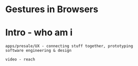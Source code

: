 Gestures in Browsers	
==

Intro - who am i
=
	apps/presale/UX - connecting stuff together, prototyping
	software engineering & design

	video - reach
